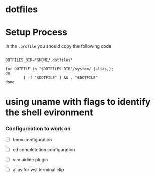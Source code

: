 # dotfiles

# Setup Process

In the `.profile` you should copy the following code
```

DOTFILES_DIR="$HOME/.dotfiles"

for DOTFILE in "$DOTFILES_DIR"/system/.{alias,};
do
        [ -f "$DOTFILE" ] && . "$DOTFILE"
done

```

# using uname with flags to identify the shell evironment

### Configureation to work on 

 - [ ] tmux configuration
 - [ ] cd completetion configuration 
 - [ ] vim airline plugin 
 - [ ] alias for wsl terminal clip 



